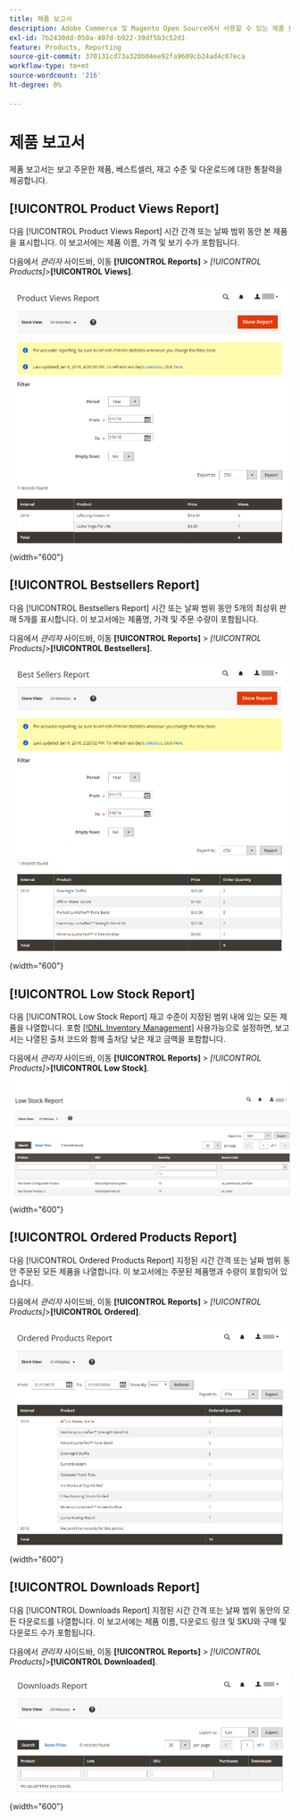 ```yaml
---
title: 제품 보고서
description: Adobe Commerce 및 Magento Open Source에서 사용할 수 있는 제품 보고서는 보고 주문한 제품, 베스트셀러, 재고 수준 및 다운로드에 대한 통찰력을 제공합니다.
exl-id: 7b2430dd-050a-407d-b922-39df5b3c52d1
feature: Products, Reporting
source-git-commit: 370131cd73a320b04ee92fa9609cb24ad4c07eca
workflow-type: tm+mt
source-wordcount: '216'
ht-degree: 0%

---
```


# 제품 보고서

제품 보고서는 보고 주문한 제품, 베스트셀러, 재고 수준 및 다운로드에 대한 통찰력을 제공합니다.

## [!UICONTROL Product Views Report]

다음 [!UICONTROL Product Views Report] 시간 간격 또는 날짜 범위 동안 본 제품을 표시합니다. 이 보고서에는 제품 이름, 가격 및 보기 수가 포함됩니다.

다음에서 _관리자_ 사이드바, 이동 **[!UICONTROL Reports]** > _[!UICONTROL Products]_>**[!UICONTROL Views]**.

![제품 보기 보고서](./assets/product-views.png){width="600"}

## [!UICONTROL Bestsellers Report]

다음 [!UICONTROL Bestsellers Report] 시간 또는 날짜 범위 동안 5개의 최상위 판매 5개를 표시합니다. 이 보고서에는 제품명, 가격 및 주문 수량이 포함됩니다.

다음에서 _관리자_ 사이드바, 이동 **[!UICONTROL Reports]** > _[!UICONTROL Products]_>**[!UICONTROL Bestsellers]**.

![베스트셀러 보고서](./assets/bestsellers.png){width="600"}

## [!UICONTROL Low Stock Report]

다음 [!UICONTROL Low Stock Report] 재고 수준이 지정된 범위 내에 있는 모든 제품을 나열합니다. 포함 [[!DNL Inventory Management]](../inventory-management/introduction.md) 사용가능으로 설정하면, 보고서는 나열된 출처 코드와 함께 출처당 낮은 재고 금액을 포함합니다.

다음에서 _관리자_ 사이드바, 이동 **[!UICONTROL Reports]** > _[!UICONTROL Products]_>**[!UICONTROL Low Stock]**.

![낮은 재고 보고서](./assets/low-stock.png){width="600"}

## [!UICONTROL Ordered Products Report]

다음 [!UICONTROL Ordered Products Report] 지정된 시간 간격 또는 날짜 범위 동안 주문된 모든 제품을 나열합니다. 이 보고서에는 주문된 제품명과 수량이 포함되어 있습니다.

다음에서 _관리자_ 사이드바, 이동 **[!UICONTROL Reports]** > _[!UICONTROL Products]_>**[!UICONTROL Ordered]**.

![주문 제품 보고서](./assets/products-ordered.png){width="600"}

## [!UICONTROL Downloads Report]

다음 [!UICONTROL Downloads Report] 지정된 시간 간격 또는 날짜 범위 동안의 모든 다운로드를 나열합니다. 이 보고서에는 제품 이름, 다운로드 링크 및 SKU와 구매 및 다운로드 수가 포함됩니다.

다음에서 _관리자_ 사이드바, 이동 **[!UICONTROL Reports]** > _[!UICONTROL Products]_>**[!UICONTROL Downloaded]**.

![다운로드 보고서](./assets/downloads.png){width="600"}
